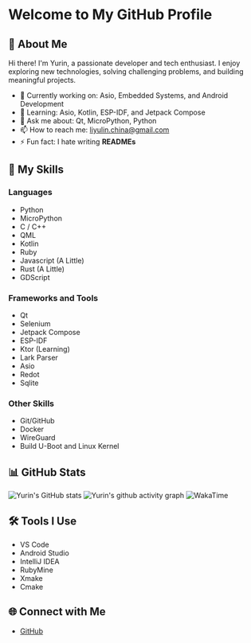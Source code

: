 # Welcome to My GitHub Profile

## 👋 About Me

Hi there! I'm Yurin, a passionate developer and tech enthusiast. I enjoy exploring new technologies, solving challenging problems, and building meaningful projects.

- 🔭 Currently working on: Asio, Embedded Systems, and Android Development
- 🌱 Learning: Asio, Kotlin, ESP-IDF, and Jetpack Compose
- 💬 Ask me about: Qt, MicroPython, Python
- 📫 How to reach me: liyulin.china@gmail.com
- ⚡ Fun fact: I hate writing **READMEs**

## 🚀 My Skills

### Languages

- Python
- MicroPython
- C / C++
- QML
- Kotlin
- Ruby
- Javascript (A Little)
- Rust (A Little)
- GDScript

### Frameworks and Tools

- Qt
- Selenium
- Jetpack Compose
- ESP-IDF
- Ktor (Learning)
- Lark Parser
- Asio
- Redot
- Sqlite

### Other Skills

- Git/GitHub
- Docker
- WireGuard
- Build U-Boot and Linux Kernel

## 📊 GitHub Stats

![Yurin's GitHub stats](https://github-readme-stats.vercel.app/api?username=LiYulin-s&show_icons=true&theme=dracula)
![Yurin's github activity graph](https://github-readme-activity-graph.vercel.app/graph?username=LiYulin-s&theme=dracula)
![WakaTime](https://wakatime.com/share/embeddable/Yurin/858b1a37-ca57-4dfb-ac13-3243c45b736c.svg)

## 🛠️ Tools I Use

- VS Code
- Android Studio
- IntelliJ IDEA
- RubyMine
- Xmake
- Cmake

## 🌐 Connect with Me

- [GitHub](https://github.com/LiYulin-s)

